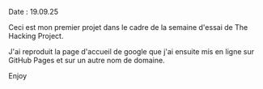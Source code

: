 Date : 19.09.25

Ceci est mon premier projet dans le cadre de la semaine d'essai de The Hacking Project.

J'ai reproduit la page d'accueil de google que j'ai ensuite mis en ligne sur GitHub Pages et sur un autre nom de domaine.

Enjoy